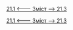 [21.1 <--- ](21_1.md) [   Зміст   ](README.md) [--> 21.3](21_3.md)



[21.1 <--- ](21_1.md) [   Зміст   ](README.md) [--> 21.3](21_3.md)
